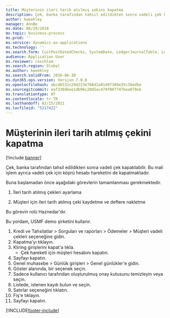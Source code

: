 ```yaml
---
title: Müşterinin ileri tarih atılmış çekini kapatma
description: Çek, banka tarafından tahsil edildikten sonra vadeli çek kapatılabilir.
author: kweekley
manager: AnnBe
ms.date: 08/29/2018
ms.topic: business-process
ms.prod: ''
ms.service: dynamics-ax-applications
ms.technology: ''
ms.search.form: CustPostDatedChecks, SystemDate, LedgerJournalTable, LedgerJournalTransDaily, LedgerTransVoucher
audience: Application User
ms.reviewer: roschlom
ms.search.region: Global
ms.author: kweekley
ms.search.validFrom: 2016-06-30
ms.dyn365.ops.version: Version 7.0.0
ms.openlocfilehash: abcd6532c294223e768d1a01d97309e35c30edbe
ms.sourcegitcommit: eaf330dbee1db96c20d5ac479f007747bea079eb
ms.translationtype: HT
ms.contentlocale: tr-TR
ms.lasthandoff: 02/15/2021
ms.locfileid: "5217422"
---
```

# <a name="settle-a-postdated-check-from-a-customer"></a>Müşterinin ileri tarih atılmış çekini kapatma

[!include [banner](../../includes/banner.md)]

Çek, banka tarafından tahsil edildikten sonra vadeli çek kapatılabilir. Bu mali işlem ayrıca vadeli çek için köprü hesabı hareketini de kapatmaktadır. 

Buna başlamadan önce aşağıdaki görevlerin tamamlanması gerekmektedir.

1) İleri tarih atılmış çekleri ayarlama

2) Müşteri için ileri tarih atılmış çeki kaydetme ve deftere nakletme 



Bu görevin rolü Haznedar'dır.



Bu yordam, USMF demo şirketini kullanır.

1. Kredi ve Tahsilatlar > Sorguları ve raporları > Ödemeler > Müşteri vadeli çekleri seçeneğine gidin.
2. Kapatma'yı tıklayın.
3. Kliring girişlerini kapat'a tıkla.
    * Çek hareketi için müşteri hesabını kapatın.  
4. Sayfayı kapatın.
5. Genel muhasebe > Günlük girişleri > Genel günlükler'e gidin.
6. Göster alanında, bir seçenek seçin.
7. Sadece kullanıcı tarafından oluşturulmuş onay kutusunu temizleyin veya seçin.
8. Listede, istenen kaydı bulun ve seçin.
9. Satırlar seçeneğini tıklatın.
10. Fiş'e tıklayın.
11. Sayfayı kapatın.



[!INCLUDE[footer-include](../../../includes/footer-banner.md)]